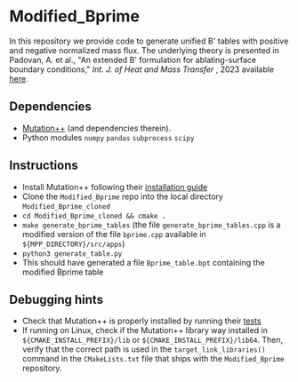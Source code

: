 # Modified_Bprime

In this repository we provide code to generate unified B' tables with positive and negative normalized mass flux. The underlying theory is presented in Padovan, A. et al., "An extended B' formulation for ablating-surface boundary conditions," <i> Int. J. of Heat and Mass Transfer </i>, 2023 available [here](https://www.sciencedirect.com/science/article/pii/S0017931023009158?dgcid=author).

## Dependencies
- [Mutation++](https://github.com/mutationpp/Mutationpp) (and dependencies therein). 
- Python modules `numpy` `pandas` `subprocess` `scipy`

## Instructions
- Install Mutation++ following their [installation guide](https://github.com/mutationpp/Mutationpp/blob/master/docs/installation.md#top)
- Clone the `Modified_Bprime` repo into the local directory `Modified_Bprime_cloned`
- `cd Modified_Bprime_cloned && cmake .` 
- `make generate_bprime_tables` (the file `generate_bprime_tables.cpp` is a modified version of the file `bprime.cpp` available in `${MPP_DIRECTORY}/src/apps`)
- `python3 generate_table.py`
- This should have generated a file `Bprime_table.bpt` containing the modified Bprime table

## Debugging hints
- Check that Mutation++ is properly installed by running their [tests](https://github.com/mutationpp/Mutationpp/blob/master/docs/installation.md#top)
- If running on Linux, check if the Mutation++ library way installed in `${CMAKE_INSTALL_PREFIX}/lib` or `${CMAKE_INSTALL_PREFIX}/lib64`. Then, verify that the correct path is used in the `target_link_libraries()` command in the `CMakeLists.txt` file that ships with the `Modified_Bprime` repository.
